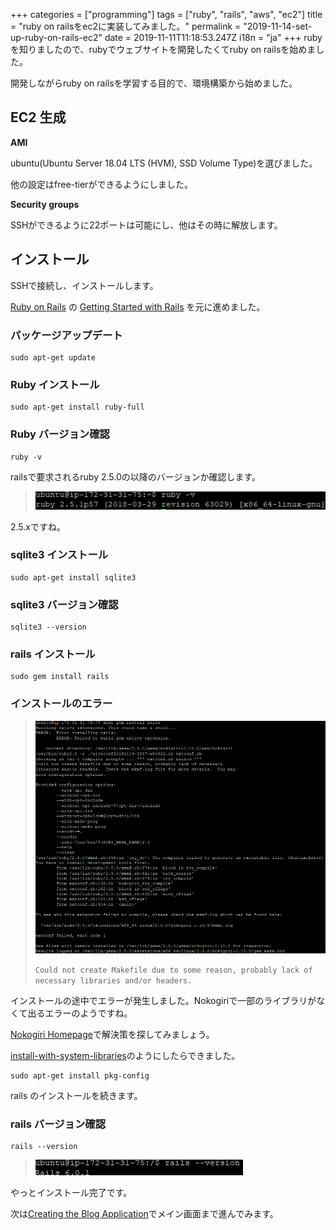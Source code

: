 +++
categories = ["programming"]
tags = ["ruby", "rails", "aws", "ec2"]
title = "ruby on railsをec2に実装してみました。"
permalink = "2019-11-14-set-up-ruby-on-rails-ec2"
date = 2019-11-11T11:18:53.247Z
i18n = "ja"
+++
rubyを知りましたので、rubyでウェブサイトを開発したくてruby on railsを始めました。

開発しながらruby on railsを学習する目的で、環境構築から始めました。

## EC2 生成

**AMI**

ubuntu(Ubuntu Server 18.04 LTS (HVM), SSD Volume Type)を選びました。

他の設定はfree-tierができるようにしました。

**Security groups**

SSHができるように22ポートは可能にし、他はその時に解放します。

## インストール

SSHで接続し、インストールします。

[Ruby on Rails](https://rubyonrails.org/) の [Getting Started with Rails](https://guides.rubyonrails.org/getting_started.html) を元に進めました。

### パッケージアップデート

```
sudo apt-get update
```

### Ruby インストール

```
sudo apt-get install ruby-full
```

### Ruby バージョン確認

```
ruby -v
```

railsで要求されるruby 2.5.0の以降のバージョンか確認します。

> ![ruby -v](/img/uploads/ruby-v.png)

2.5.xですね。

### sqlite3 インストール

```
sudo apt-get install sqlite3
```

### sqlite3 バージョン確認

```
sqlite3 --version
```

### rails インストール

```
sudo gem install rails
```

### インストールのエラー

> ![Error on installing rails about nokogiri](/img/uploads/error_nokogiri.png)
>
>
> `Could not create Makefile due to some reason, probably lack of necessary libraries and/or headers.`

インストールの途中でエラーが発生しました。Nokogiriで一部のライブラリがなくて出るエラーのようですね。

[Nokogiri Homepage](https://nokogiri.org/)で解決策を探してみましょう。

[install-with-system-libraries](https://nokogiri.org/tutorials/installing_nokogiri.html#install-with-system-libraries)のようにしたらできました。

```
sudo apt-get install pkg-config
```

rails のインストールを続きます。

### rails バージョン確認

```
rails --version
```

> ![rails --version](/img/uploads/rails-version.png)

やっとインストール完了です。

次は[Creating the Blog Application](https://guides.rubyonrails.org/getting_started.html#creating-the-blog-application)でメイン画面まで進んでみます。